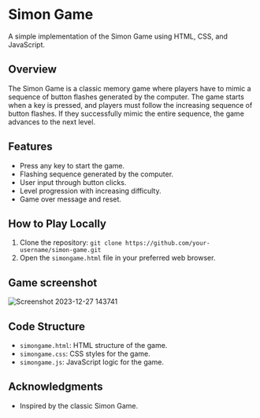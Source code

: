 # Simon Game

A simple implementation of the Simon Game using HTML, CSS, and JavaScript.

## Overview

The Simon Game is a classic memory game where players have to mimic a sequence of button flashes generated by the computer. The game starts when a key is pressed, and players must follow the increasing sequence of button flashes. If they successfully mimic the entire sequence, the game advances to the next level.

## Features

- Press any key to start the game.
- Flashing sequence generated by the computer.
- User input through button clicks.
- Level progression with increasing difficulty.
- Game over message and reset.

## How to Play Locally

1. Clone the repository: `git clone https://github.com/your-username/simon-game.git`
2. Open the `simongame.html` file in your preferred web browser.
   
## Game screenshot
![Screenshot 2023-12-27 143741](https://github.com/vinods-coding/simon_game/assets/154896822/068b6f09-f06b-40c9-8f75-22abb133cf49)

## Code Structure

- `simongame.html`: HTML structure of the game.
- `simongame.css`: CSS styles for the game.
- `simongame.js`: JavaScript logic for the game.

## Acknowledgments

- Inspired by the classic Simon Game.

